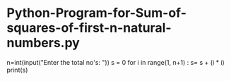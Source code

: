 # Python-Program-for-Sum-of-squares-of-first-n-natural-numbers.py
n=int(input("Enter the total no's: "))
s = 0
for i in range(1, n+1) :
    s= s + (i * i)
    print(s)
